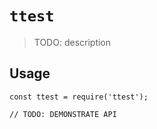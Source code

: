 # `ttest`

> TODO: description

## Usage

```
const ttest = require('ttest');

// TODO: DEMONSTRATE API
```
